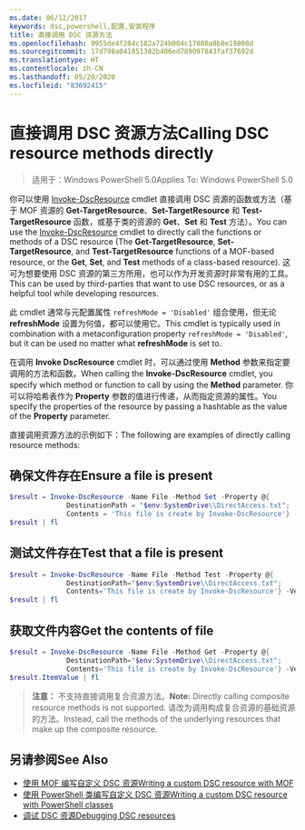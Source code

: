 ```yaml
---
ms.date: 06/12/2017
keywords: dsc,powershell,配置,安装程序
title: 直接调用 DSC 资源方法
ms.openlocfilehash: 9955de4f284c182a724b004c17080a8b8e19808d
ms.sourcegitcommit: 17d798a041851382b406ed789097843faf37692d
ms.translationtype: HT
ms.contentlocale: zh-CN
ms.lasthandoff: 05/20/2020
ms.locfileid: "83692415"
---
```

# <a name="calling-dsc-resource-methods-directly"></a><span data-ttu-id="4cd5b-103">直接调用 DSC 资源方法</span><span class="sxs-lookup"><span data-stu-id="4cd5b-103">Calling DSC resource methods directly</span></span>

><span data-ttu-id="4cd5b-104">适用于：Windows PowerShell 5.0</span><span class="sxs-lookup"><span data-stu-id="4cd5b-104">Applies To: Windows PowerShell 5.0</span></span>

<span data-ttu-id="4cd5b-105">你可以使用 [Invoke-DscResource](/powershell/module/PSDesiredStateConfiguration/Invoke-DscResource) cmdlet 直接调用 DSC 资源的函数或方法（基于 MOF 资源的 **Get-TargetResource**、**Set-TargetResource** 和 **Test-TargetResource** 函数，或基于类的资源的 **Get**、**Set** 和 **Test** 方法）。</span><span class="sxs-lookup"><span data-stu-id="4cd5b-105">You can use the [Invoke-DscResource](/powershell/module/PSDesiredStateConfiguration/Invoke-DscResource) cmdlet to directly call the functions or methods of a DSC resource (The **Get-TargetResource**, **Set-TargetResource**, and **Test-TargetResource** functions of a MOF-based resource, or the **Get**, **Set**, and **Test** methods of a class-based resource).</span></span>
<span data-ttu-id="4cd5b-106">这可为想要使用 DSC 资源的第三方所用，也可以作为开发资源时非常有用的工具。</span><span class="sxs-lookup"><span data-stu-id="4cd5b-106">This can be used by third-parties that want to use DSC resources, or as a helpful tool while developing resources.</span></span>

<span data-ttu-id="4cd5b-107">此 cmdlet 通常与元配置属性 `refreshMode = 'Disabled'` 组合使用，但无论 **refreshMode** 设置为何值，都可以使用它。</span><span class="sxs-lookup"><span data-stu-id="4cd5b-107">This cmdlet is typically used in combination with a metaconfiguration property `refreshMode = 'Disabled'`, but it can be used no matter what **refreshMode** is set to.</span></span>

<span data-ttu-id="4cd5b-108">在调用 **Invoke DscResource** cmdlet 时，可以通过使用 **Method** 参数来指定要调用的方法和函数。</span><span class="sxs-lookup"><span data-stu-id="4cd5b-108">When calling the **Invoke-DscResource** cmdlet, you specify which method or function to call by using the **Method** parameter.</span></span> <span data-ttu-id="4cd5b-109">你可以将哈希表作为 **Property** 参数的值进行传递，从而指定资源的属性。</span><span class="sxs-lookup"><span data-stu-id="4cd5b-109">You specify the properties of the resource by passing a hashtable as the value of the **Property** parameter.</span></span>

<span data-ttu-id="4cd5b-110">直接调用资源方法的示例如下：</span><span class="sxs-lookup"><span data-stu-id="4cd5b-110">The following are examples of directly calling resource methods:</span></span>

## <a name="ensure-a-file-is-present"></a><span data-ttu-id="4cd5b-111">确保文件存在</span><span class="sxs-lookup"><span data-stu-id="4cd5b-111">Ensure a file is present</span></span>

```powershell
$result = Invoke-DscResource -Name File -Method Set -Property @{
              DestinationPath = "$env:SystemDrive\\DirectAccess.txt";
              Contents = 'This file is create by Invoke-DscResource'} -Verbose
$result | fl
```

## <a name="test-that-a-file-is-present"></a><span data-ttu-id="4cd5b-112">测试文件存在</span><span class="sxs-lookup"><span data-stu-id="4cd5b-112">Test that a file is present</span></span>

```powershell
$result = Invoke-DscResource -Name File -Method Test -Property @{
              DestinationPath="$env:SystemDrive\\DirectAccess.txt";
              Contents='This file is create by Invoke-DscResource'} -Verbose
$result | fl
```

## <a name="get-the-contents-of-file"></a><span data-ttu-id="4cd5b-113">获取文件内容</span><span class="sxs-lookup"><span data-stu-id="4cd5b-113">Get the contents of file</span></span>

```powershell
$result = Invoke-DscResource -Name File -Method Get -Property @{
              DestinationPath="$env:SystemDrive\\DirectAccess.txt";
              Contents='This file is create by Invoke-DscResource'} -Verbose
$result.ItemValue | fl
```

><span data-ttu-id="4cd5b-114">**注意：** 不支持直接调用复合资源方法。</span><span class="sxs-lookup"><span data-stu-id="4cd5b-114">**Note:** Directly calling composite resource methods is not supported.</span></span> <span data-ttu-id="4cd5b-115">请改为调用构成复合资源的基础资源的方法。</span><span class="sxs-lookup"><span data-stu-id="4cd5b-115">Instead, call the methods of the underlying resources that make up the composite resource.</span></span>

## <a name="see-also"></a><span data-ttu-id="4cd5b-116">另请参阅</span><span class="sxs-lookup"><span data-stu-id="4cd5b-116">See Also</span></span>

- [<span data-ttu-id="4cd5b-117">使用 MOF 编写自定义 DSC 资源</span><span class="sxs-lookup"><span data-stu-id="4cd5b-117">Writing a custom DSC resource with MOF</span></span>](../resources/authoringResourceMOF.md)
- [<span data-ttu-id="4cd5b-118">使用 PowerShell 类编写自定义 DSC 资源</span><span class="sxs-lookup"><span data-stu-id="4cd5b-118">Writing a custom DSC resource with PowerShell classes</span></span>](../resources/authoringResourceClass.md)
- [<span data-ttu-id="4cd5b-119">调试 DSC 资源</span><span class="sxs-lookup"><span data-stu-id="4cd5b-119">Debugging DSC resources</span></span>](../troubleshooting/debugResource.md)
